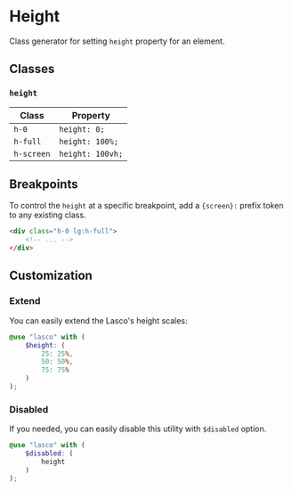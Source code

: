 # Height

Class generator for setting `height` property for an element.

## Classes

### `height`

| Class      | Property         |
|------------|------------------|
| `h-0`      | `height: 0;`     |
| `h-full`   | `height: 100%;`  |
| `h-screen` | `height: 100vh;` |

## Breakpoints

To control the `height` at a specific breakpoint, add a `{screen}:` prefix token to any existing class.

```html
<div class="h-0 lg:h-full">
    <!-- ... -->
</div>
```

## Customization

### Extend

You can easily extend the Lasco's height scales:

```scss
@use "lasco" with (
    $height: (
        25: 25%,
        50: 50%,
        75: 75%
    )
);
```

### Disabled

If you needed, you can easily disable this utility with `$disabled` option.

```scss
@use "lasco" with (
    $disabled: (
        height
    )
);
```
